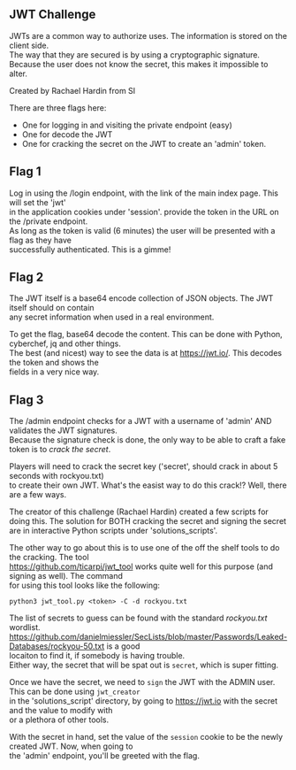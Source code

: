 ## JWT Challenge
JWTs are a common way to authorize uses. The information is stored on the client side.  
The way that they are secured is by using a cryptographic signature. Because the user does not 
know the secret, this makes it impossible to alter.    
  
Created by Rachael Hardin from SI

There are three flags here: 
- One for logging in and visiting the private endpoint (easy) 
- One for decode the JWT
- One for cracking the secret on the JWT to create an 'admin' token. 

## Flag 1
Log in using the /login endpoint, with the link of the main index page. This will set the 'jwt'   
in the application cookies under 'session'. provide the token in the URL on the /private endpoint.  
As long as the token is valid (6 minutes) the user will be presented with a flag as they have   
successfully authenticated. This is a gimme!

## Flag 2
The JWT itself is a base64 encode collection of JSON objects. The JWT itself should on contain   
any secret information when used in a real environment. 
  
To get the flag, base64 decode the content. This can be done with Python, cyberchef, jq and other things.  
The best (and nicest) way to see the data is at https://jwt.io/. This decodes the token and shows the   
fields in a very nice way. 

## Flag 3
The /admin endpoint checks for a JWT with a username of 'admin' AND validates the JWT signatures.   
Because the signature check is done, the only way to be able to craft a fake token is to *crack the secret*.   
  
Players will need to crack the secret key ('secret', should crack in about 5 seconds with rockyou.txt)   
to create their own JWT. What's the easist way to do this crack!? Well, there are a few ways. 
  
The creator of this challenge (Rachael Hardin) created a few scripts for doing this. The solution for
BOTH cracking the secret and signing the secret are in interactive Python scripts under 'solutions_scripts'.   
  
The other way to go about this is to use one of the off the shelf tools to do the cracking. The tool   
https://github.com/ticarpi/jwt_tool works quite well for this purpose (and signing as well). The command   
for using this tool looks like the following:   
```
python3 jwt_tool.py <token> -C -d rockyou.txt
```
The list of secrets to guess can be found with the standard *rockyou.txt* wordlist.   
https://github.com/danielmiessler/SecLists/blob/master/Passwords/Leaked-Databases/rockyou-50.txt is a good   
locaiton to find it, if somebody is having trouble.   
Either way, the secret that will be spat out is ``secret``, which is super fitting.   
  
Once we have the secret, we need to `sign` the JWT with the ADMIN user. This can be done using ``jwt_creator``   
in the 'solutions_script' directory, by going to https://jwt.io with the secret and the value to modify with   
or a plethora of other tools.   
  
With the secret in hand, set the value of the `session` cookie to be the newly created JWT. Now, when going to   
the 'admin' endpoint, you'll be greeted with the flag. 

